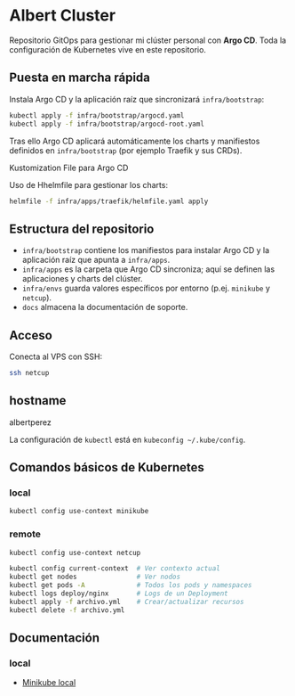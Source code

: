 # Albert Cluster

Repositorio GitOps para gestionar mi clúster personal con **Argo CD**.
Toda la configuración de Kubernetes vive en este repositorio.

## Puesta en marcha rápida

Instala Argo CD y la aplicación raíz que sincronizará `infra/bootstrap`:

```bash
kubectl apply -f infra/bootstrap/argocd.yaml
kubectl apply -f infra/bootstrap/argocd-root.yaml
```

Tras ello Argo CD aplicará automáticamente los charts y manifiestos
definidos en `infra/bootstrap` (por ejemplo Traefik y sus CRDs). 

Kustomization File para Argo CD

Uso de Hhelmfile para gestionar los charts:

```bash
helmfile -f infra/apps/traefik/helmfile.yaml apply
```

## Estructura del repositorio

- `infra/bootstrap` contiene los manifiestos para instalar Argo CD y la
  aplicación raíz que apunta a `infra/apps`.
- `infra/apps` es la carpeta que Argo CD sincroniza; aquí se definen las
  aplicaciones y charts del clúster.
- `infra/envs` guarda valores específicos por entorno (p.ej. `minikube` y
  `netcup`).
- `docs` almacena la documentación de soporte.

## Acceso

Conecta al VPS con SSH:

```bash
ssh netcup
```

## hostname
albertperez 

La configuración de `kubectl` está en `kubeconfig ~/.kube/config`.


## Comandos básicos de Kubernetes

### local
```bash
kubectl config use-context minikube
```
### remote
```bash
kubectl config use-context netcup
```

```bash
kubectl config current-context  # Ver contexto actual
kubectl get nodes               # Ver nodos
kubectl get pods -A             # Todos los pods y namespaces
kubectl logs deploy/nginx       # Logs de un Deployment
kubectl apply -f archivo.yml    # Crear/actualizar recursos
kubectl delete -f archivo.yml
```

## Documentación

### local
- [Minikube local](docs/minikube-local.md)

